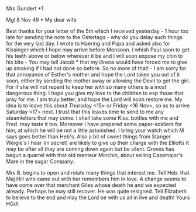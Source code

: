 Mrs Gundert
<with plenty Salam from yr S He>*1

 Mgl 8 Nov 49
 <Thursday>*
My dear wife

Best thanks for your letter of the 5th which I received yesterday - 1 hour too late for sending the note to the Ostertags - why do you delay such things for the very last day. I wrote to Haering and Papa and asked also for Kissinger which I hope may arrive before Monsoon. I whish Paul soon to get his teeth above or below wherever it be and I will soon expose my chin to his bite - You may tell Jacob <Ramav>* that my illness would have forced me to give up smoking if I had not done so before. So no more of that! - I am sorry for that annoyance of Esther's mother and hope the Lord takes you out of it soon, either by sending the mother away or allowing the Devil to get the girl. For if she will not repent to keep her with so many others is a most dangerous thing. I hope you give my love to the children to esp those that pray for me. I am truly better, and hope the Lord will soon restore me. My idea is to leave this about Thursday <15> or Friday <16 Nov>, so as to arrive Saturday <17> next. I trust that this leaves time to send to me any steamletters that may come. I shall take some Kiss. bottles with me and Fred. may taste it too. Moreover I have prepared some paper-soldiers for him, at which he will be not a little astonished. I bring your watch which M says goes better than Heb's. Also a bit of sweet things from Stanger. Weigle's I hear (in secret) are likely to give up their charge with the Elliotts it may be after all they are coming down again but be silent. Groves has begun a quarrel with that old menteur Minchin, about selling Casamajor's Mare in the sugar Company.

Mrs B. begins to open and relate many things that interest me. Tell Heb. that Maj Hill who came out with her remembers him in love. A change seems to have come over that merchant Giles whose death he and we expected already. Perhaps he may still recover. He was quite resigned. Tell Elizabeth to believe to the end and may the Lord be with us all in live and death!  Yours HGdt

